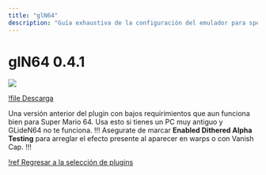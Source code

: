 ```yaml
---
title: "glN64"
description: "Guía exhaustiva de la configuración del emulador para speedruns de Super Mario 64" 
---
```


# glN64 0.4.1

![](./img/gln64.png)

[!file Descarga](https://www.dropbox.com/s/a15svm4daaqe51g/glN64_v0.4.1.zip?dl=1)

Una versión anterior del plugin con bajos requirimientos que aun funciona bien para Super Mario 64. Usa esto si tienes un PC muy antiguo y GLideN64 no te funciona.
!!!
Asegurate de marcar **Enabled Dithered Alpha Testing** para arreglar el efecto presente al aparecer en warps o con Vanish Cap.
!!!

[!ref Regresar a la selección de plugins](plugin_setup.md#selección-de-plugins)

